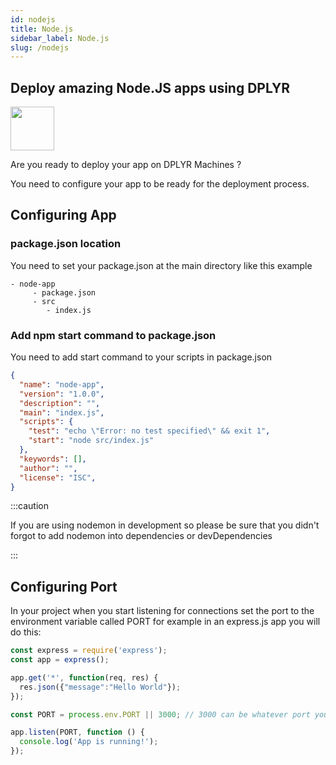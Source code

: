 ```yaml
---
id: nodejs
title: Node.js
sidebar_label: Node.js
slug: /nodejs
---
```

## Deploy amazing Node.JS apps using DPLYR 
<img class="right-image" src="http://www.tipstoremember.com/wp-content/uploads/2017/09/nodejs_logo.png" width="70px" height="70px" />
<p>Are you ready to deploy your app on DPLYR Machines ?</p>
You need to configure your app to be ready for the deployment process. 

## Configuring App

### package.json location
You need to set your package.json at the main directory like this example
```
- node-app
     - package.json
     - src
        - index.js
```

### Add npm start command to package.json
You need to add start command to your scripts in package.json
```json
{
  "name": "node-app",
  "version": "1.0.0",
  "description": "",
  "main": "index.js",
  "scripts": {
    "test": "echo \"Error: no test specified\" && exit 1",
    "start": "node src/index.js"
  },
  "keywords": [],
  "author": "",
  "license": "ISC",
}
```
:::caution

If you are using nodemon in development so please be sure that you didn't forgot to add nodemon into dependencies or devDependencies

:::
## Configuring Port
In your project when you start listening for connections set the port to the environment variable called PORT for example in an express.js app you will do this:
```js
const express = require('express');
const app = express();

app.get('*', function(req, res) {
  res.json({"message":"Hello World"});
});

const PORT = process.env.PORT || 3000; // 3000 can be whatever port you want to use in your development computer 

app.listen(PORT, function () {
  console.log('App is running!');
});
```